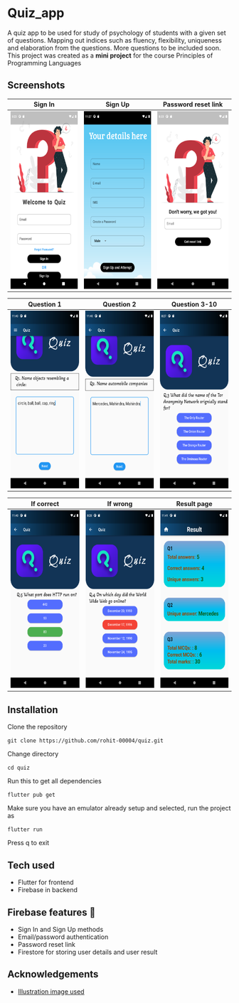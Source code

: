 
# Quiz_app
A quiz app to be used for study of psychology of students with a given set of
questions. Mapping out indices such as fluency, flexibility, uniqueness and elaboration from the questions.
More questions to be included soon.
This project was created as a **mini project** for the course Principles of Programming Languages




## Screenshots

Sign In                    |  Sign Up                  |  Password reset link
:-------------------------:|:-------------------------:|:-------------------------:
<img src="/screenshots/Sign_In.png" height = 400> | <img src="screenshots/Sign_Up.png" height = 400> | <img src="screenshots/Password reset.png" height = 400>

Question 1                   |  Question 2                  |  Question 3-10
:-------------------------:|:-------------------------:|:-------------------------:
<img src="/screenshots/ques_1.png" height = 400> | <img src="screenshots/ques_2.png" height = 400> | <img src="screenshots/mcq_ques.png" height = 400>

If correct                 |  If wrong                 |  Result page
:-------------------------:|:-------------------------:|:-------------------------:
<img src="/screenshots/correct_ans.png" height = 400> | <img src="screenshots/wrong_ans.png" height = 400> | <img src="screenshots/Result.png" height = 400>


## Installation

Clone the repository

```
git clone https://github.com/rohit-00004/quiz.git
```

Change directory
```
cd quiz
```
Run this to get all dependencies
```
flutter pub get
```
Make sure you have an emulator already setup and selected, run the project as
```
flutter run 
```
Press q to exit 


    
## Tech used 

- Flutter for frontend
- Firebase in backend



## Firebase features 🚀

- Sign In and Sign Up methods
- Email/password authentication
- Password reset link
- Firestore for storing user details and user result 
## Acknowledgements

 - [Illustration image used](https://www.freepik.com/free-vector/questions-concept-illustration_7191139.htm)
 
